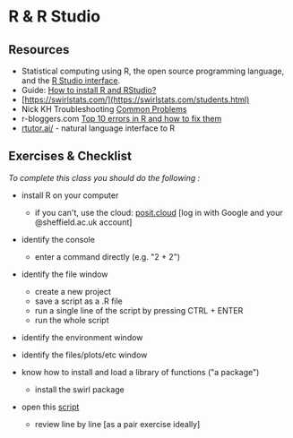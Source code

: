 # R & R Studio

## Resources

* Statistical computing using R, the open source programming language, and the [R Studio interface](https://rstudio.com/).
* Guide: [How to install R and RStudio?](https://www.r-bloggers.com/2019/12/how-to-install-r-and-rstudio-2/)
* [https://swirlstats.com/](https://swirlstats.com/students.html)
* Nick KH Troubleshooting [Common Problems](https://nickch-k.github.io/DataCommSlides/Lecture_04_Common_R_Problems.html)
* r-bloggers.com [Top 10 errors in R and how to fix them](https://www.r-bloggers.com/2023/02/top-10-errors-in-r-and-how-to-fix-them/)
* [rtutor.ai/](http://rtutor.ai/) - natural language interface to R

## Exercises & Checklist

*To complete this class you should do the following :*

* install R on your computer
  * if you can't, use the cloud: [posit.cloud](https://login.posit.cloud) [log in with Google and your @sheffield.ac.uk account]

* identify the console
  * enter a command directly (e.g. "2 + 2")

* identify the file window
  * create a new project
  * save a script as a .R file
  * run a single line of the script by pressing CTRL + ENTER
  * run the whole script

* identify the environment window

* identify the files/plots/etc window

* know how to install and load a library of functions ("a package")
  * install the swirl package

* open this [script](static/class2.R) 
  * review line by line [as a pair exercise ideally]
